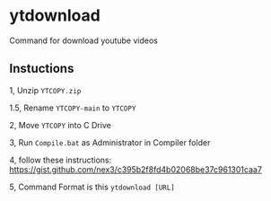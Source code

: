 # ytdownload
Command for download youtube videos

## Instuctions
1, Unzip `YTCOPY.zip`

1.5, Rename `YTCOPY-main` to `YTCOPY`

2, Move `YTCOPY` into C Drive

3, Run `Compile.bat` as Administrator in Compiler folder

4, follow these instructions: https://gist.github.com/nex3/c395b2f8fd4b02068be37c961301caa7

5, Command Format is this `ytdownload [URL]`
